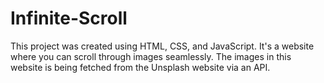 # Infinite-Scroll
This project was created using HTML, CSS, and JavaScript. It's a website where you can scroll through images seamlessly. The images in this website is being fetched from the Unsplash website via an API.
